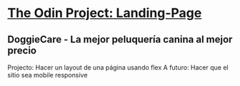 # [The Odin Project: Landing-Page](https://www.theodinproject.com/lessons/foundations-landing-page)
## DoggieCare - La mejor peluquería canina al mejor precio
Projecto: Hacer un layout de una página usando flex
A futuro: Hacer que el sitio sea mobile responsive